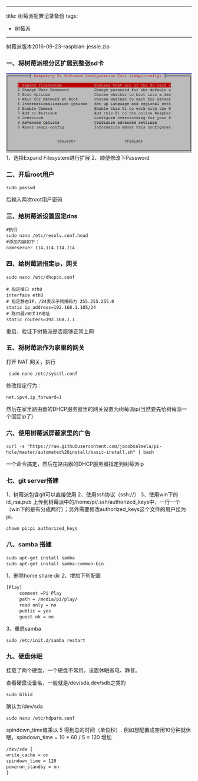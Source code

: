 -----
title: 树莓派配置记录备份
tags: 
   - 树莓派
-----


树莓派版本2016-09-23-raspbian-jessie.zip

### 一、将树莓派根分区扩展到整张sd卡

![image](raspberry/expand_file_system.png)
1、选择Expand Filesystem进行扩展
2、顺便修改下Password

### 二、开启root用户
```
sudo passwd
```
后输入两次root用户密码

### 三、给树莓派设置固定dns
```
#执行 
sudo nano /etc/resolv.conf.head
#添加内容如下：
nameserver 114.114.114.114
```


### 四、给树莓派指定ip，网关
```
sudo nano /etc/dhcpcd.conf

# 指定接口 eth0
interface eth0
# 指定静态IP，/24表示子网掩码为 255.255.255.0
static ip_address=192.168.1.105/24
# 路由器/网关IP地址
static routers=192.168.1.1
```
重启，验证下树莓派是否能够正常上网

### 五、将树莓派作为家里的网关
打开 NAT 网关，执行
```
 sudo nano /etc/sysctl.conf
```
修改指定行为：
```
net.ipv4.ip_forward=1
```
然后在家里路由器的DHCP服务器里的网关设置为树莓派ip(当然要先给树莓派一个固定ip了)

### 六、使用树莓派屏蔽家里的广告
```
curl -s "https://raw.githubusercontent.com/jacobsalmela/pi-hole/master/automated%20install/basic-install.sh" | bash
```
一个命令搞定，然后在路由器的DHCP服务器指定到树莓派ip

### 七、git server搭建
1、树莓派包含git可以直接使用
2、使用ssh协议（ssh://）
3、使用win下的id_rsa.pub 上传到树莓派中的/home/pi/.ssh/authorized_keys中，一行一个（win下的是有分成两行）；另外需要修改authorized_keys这个文件的用户组为pi。
```
chown pi:pi authorized_keys
```

### 八、samba 搭建
```
sudo apt-get install samba
sudo apt-get install samba-common-bin
```
1、删除home share dir
2、增加下列配置
```
[Play]
     comment =Pi Play
     path = /media/pi/play/
     read only = no
     public = yes
     guest ok = no
```
3、重启samba
```
sudo /etc/init.d/samba restart
```

### 九、硬盘休眠
挂载了两个硬盘，一个硬盘不常用，设置休眠省电、静音。

查看硬盘设备名，一般就是/dev/sda,dev/sdb之类的
```
sudo blkid
```
确认为/dev/sda

```
sudo nano /etc/hdparm.conf
```
spindown_time值乘以 5 得到总的时间（单位秒）. 例如想配置成空闲10分钟就休眠，spindown_time = 10 * 60 / 5 = 120
增加
```
/dev/sda {
write_cache = on
spindown_time = 120
poweron_standby = on
}
```